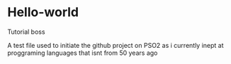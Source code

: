 # Hello-world
Tutorial boss

A test file used to initiate the github project on PSO2 as i currently inept at proggraming languages that isnt from 50 years ago
